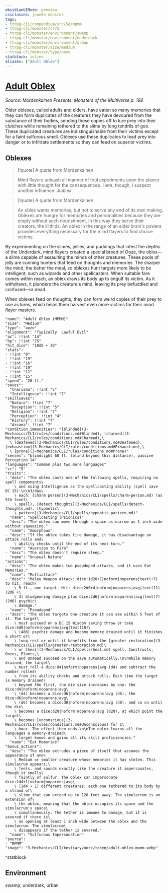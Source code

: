 ```yaml
---
obsidianUIMode: preview
cssclasses: json5e-monster
tags:
- ttrpg-cli/compendium/src/5e/mpmm
- ttrpg-cli/monster/cr/5
- ttrpg-cli/monster/environment/swamp
- ttrpg-cli/monster/environment/underdark
- ttrpg-cli/monster/environment/urban
- ttrpg-cli/monster/size/medium
- ttrpg-cli/monster/type/ooze
statblock: inline
aliases: ["Adult Oblex"]
---
```

# [Adult Oblex](3-Mechanics\CLI\bestiary\ooze/adult-oblex-mpmm.md)
*Source: Mordenkainen Presents: Monsters of the Multiverse p. 198*  

Older oblexes, called adults and elders, have eaten so many memories that they can form duplicates of the creatures they have devoured from the substance of their bodies, sending these copies off to lure prey into their clutches while remaining tethered to the slime by long tendrils of goo. These duplicated creatures are indistinguishable from their victims except for a faint sulfurous smell. Oblexes use these duplicates to lead prey into danger or to infiltrate settlements so they can feed on superior victims.

## Oblexes

> [!quote] A quote from Mordenkainen  
> 
> Mind flayers unleash all manner of foul experiments upon the planes with little thought for the consequences. Here, though, I suspect another influence: Juiblex.

> [!quote] A quote from Mordenkainen  
> 
> An oblex wants memories, but not to serve any end of its own making. Oblexes are hungry for memories and personalities because they are empty without such nourishment. In this way they serve their creators, the illithids. An oblex in the range of an elder brain's powers provides everything necessary for the mind flayers to find choice victims.

By experimenting on the slimes, jellies, and puddings that infest the depths of the Underdark, mind flayers created a special breed of Ooze, the oblex—a slime capable of assaulting the minds of other creatures. These pools of jelly are cunning hunters that feed on thoughts and memories. The sharper the mind, the better the meal, so oblexes hunt targets more likely to be intelligent, such as wizards and other spellcasters. When suitable fare comes within reach, an oblex draws its body up to engulf its victim. As it withdraws, it plunders the creature's mind, leaving its prey befuddled and confused—or dead.

When oblexes feed on thoughts, they can form weird copies of their prey to use as lures, which helps them harvest even more victims for their mind flayer masters.

```statblock
"name": "Adult Oblex (MPMM)"
"size": "Medium"
"type": "ooze"
"alignment": "Typically  Lawful Evil"
"ac": !!int "14"
"hp": !!int "75"
"hit_dice": "10d8 + 30"
"stats":
- !!int "8"
- !!int "19"
- !!int "16"
- !!int "19"
- !!int "12"
- !!int "15"
"speed": "20 ft."
"saves":
  "Charisma": !!int "5"
  "Intelligence": !!int "7"
"skillsaves":
  "Nature": !!int "7"
  "Deception": !!int "5"
  "Religion": !!int "7"
  "Perception": !!int "4"
  "History": !!int "7"
  "Arcana": !!int "7"
"condition_immunities": "[blinded](3-Mechanics/CLI/rules/conditions.md#Blinded), [charmed](3-Mechanics/CLI/rules/conditions.md#Charmed),\
  \ [deafened](3-Mechanics/CLI/rules/conditions.md#Deafened), [exhaustion](3-Mechanics/CLI/rules/conditions.md#Exhaustion),\
  \ [prone](3-Mechanics/CLI/rules/conditions.md#Prone)"
"senses": "blindsight 60 ft. (blind beyond this distance), passive Perception 14"
"languages": "Common plus two more languages"
"cr": "5"
"traits":
- "desc": "The oblex casts one of the following spells, requiring no spell components\
    \ and using Intelligence as the spellcasting ability (spell save DC 15):\n\n3/day\
    \ each: [charm person](3-Mechanics/CLI/spells/charm-person.md) (as 5th-level\
    \ spell), [detect thoughts](3-Mechanics/CLI/spells/detect-thoughts.md), [hypnotic\
    \ pattern](3-Mechanics/CLI/spells/hypnotic-pattern.md)"
  "name": "Spellcasting (Psionics)"
- "desc": "The oblex can move through a space as narrow as 1 inch wide without squeezing."
  "name": "Amorphous"
- "desc": "If the oblex takes fire damage, it has disadvantage on attack rolls and\
    \ ability checks until the end of its next turn."
  "name": "Aversion to Fire"
- "desc": "The oblex doesn't require sleep."
  "name": "Unusual Nature"
"actions":
- "desc": "The oblex makes two pseudopod attacks, and it uses Eat Memories."
  "name": "Multiattack"
- "desc": "Melee Weapon Attack: dice:1d20+7|noform|noparens|text(+7) to hit, reach\
    \ 5 ft., one target. Hit: dice:2d6+4|noform|noparens|avg|text(11) (2d6 +\
    \ 4) bludgeoning damage plus dice:2d6|noform|noparens|avg|text(7) (2d6) psychic\
    \ damage."
  "name": "Pseudopod"
- "desc": "The oblex targets one creature it can see within 5 feet of it. The target\
    \ must succeed on a DC 15 Wisdom saving throw or take dice:4d8|noform|noparens|avg|text(18)\
    \ (4d8) psychic damage and become memory drained until it finishes a short or\
    \ long rest or until it benefits from the [greater restoration](3-Mechanics/CLI/spells/greater-restoration.md)\
    \ or [heal](3-Mechanics/CLI/spells/heal.md) spell. Constructs, Oozes, Plants,\
    \ and Undead succeed on the save automatically.\n\nWhile memory drained, the target\
    \ must roll a dice:d4|noform|noparens|avg (d4) and subtract the number rolled\
    \ from its ability checks and attack rolls. Each time the target is memory drained\
    \ beyond the first, the die size increases by one: the dice:d4|noform|noparens|avg\
    \ (d4) becomes a dice:d6|noform|noparens|avg (d6), the dice:d6|noform|noparens|avg\
    \ (d6) becomes a dice:d8|noform|noparens|avg (d8), and so on until the die\
    \ becomes a dice:d20|noform|noparens|avg (d20), at which point the target\
    \ becomes [unconscious](3-Mechanics/CLI/rules/conditions.md#Unconscious) for 1\
    \ hour. The effect then ends.\n\nThe oblex learns all the languages a memory-drained\
    \ target knows and gains all its skill proficiencies."
  "name": "Eat Memories"
"bonus_actions":
- "desc": "The oblex extrudes a piece of itself that assumes the appearance of one\
    \ Medium or smaller creature whose memories it has stolen. This simulacrum appears,\
    \ feels, and sounds exactly like the creature it impersonates, though it smells\
    \ faintly of sulfur. The oblex can impersonate dice:1d4+1|noform|noparens|avg\
    \ (1d4 + 1) different creatures, each one tethered to its body by a strand of\
    \ slime that can extend up to 120 feet away. The simulacrum is an extension of\
    \ the oblex, meaning that the oblex occupies its space and the simulacrum's space\
    \ simultaneously. The tether is immune to damage, but it is severed if there is\
    \ no opening at least 1 inch wide between the oblex and the simulacrum. The simulacrum\
    \ disappears if the tether is severed."
  "name": "Sulfurous Impersonation"
"source":
- "MPMM"
"image": "3-Mechanics/CLI/bestiary/ooze/token/adult-oblex-mpmm.webp"
```
^statblock

## Environment

swamp, underdark, urban